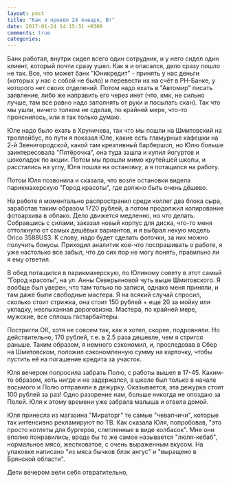 ```yaml
---
layout: post
title: "Как я провёл 24 января, Вт"
date: 2017-01-24 14:15:31 +0300
comments: true
categories: 
---
```

Банк работал, внутри сидел всего один сотрудник, и у него сидел один клиент, который почти сразу ушел. Как я и опасался, дело сразу пошло не так. Все, что может банк "Юникредит" - принять у нас деньги (которых у нас с собой не было) и перевести их на счёт в РН-Банке, у которого нет своих отделений. Потом надо ехать в "Автомир" писать заявление, либо же направить его через инет (что, кмк, не сильно лучше, там все равно надо заполнять от руки и посылать скан). Так что мы ушли, ничего толком не сделав, по крайней мере, что-то прояснилось, или я так только думаю.

Юле надо было ехать в Хруничева, так что мы пошли на Шмитовский на троллейбус, по пути я показал Юле, какие есть гламурные кафешки на 2-й Звенигородской, какой там креативный барбершоп, но Юлю больше заинтересовала "Пятёрочка", она туда зашла и купил йогуртов и шоколадок по акции. Потом мы прошли мимо крутейшей школы, и расстались на углу, Юля пошла на остановку, а я потащился на работу.

Потом Юля позвонила и сказала, что возле остановки видела парикмахерскую "Город красоты", где должно быть очень дёшево.

На работе я моментально распространил среди коллег два блока сыра, заработав таким образом 1720 рублей, а потом продолжил копирование фотоархива в облако. Дело движется медленно, но что делать. Собравшись с силами, заказал новый корпус для диска, что-то меня оттолкнуло от самых дешёвых вариантов, и я выбрал некую модель Orico 3588US3. К слову, надо будет сделать фоточки, за них можно получить бонусы. Приходил аналитик кое-что поспрашивать о работе, я уже настолько все забыл, что до сих пор не могу понять, правильно ли я ему ответил.

В обед потащился в парикмахерскую, по Юлиному совету в этот самый "Город красоты", на ул. Анны Северьяновой чуть выше Шмитовского. Я вообще был уверен, что там только по записи, однако меня приняли, и там даже были свободные мастера. Я на всякий случай спросил, сколько стоит стрижка, она стоит 150 рублей + еще 20 за мойку или укладку, неслыханная дороговизна. Мастера, по крайней мере, мужские, все сплошь гастарбайтеры. 

Постригли ОК, хотя не совсем так, как я хотел, скорее, подровняли. Но действительно, 170 рублей, т.е. в 2.5 раза дешевле, чем я стригся раньше. Таким образом, я немного сэкономил, и, проследовав в Сбер на Шмитовском, положил сэкономленную сумму на карточку, чтобы пустить её на погашение кредита за участок. 

Юля вечером попросила забрать Полю, с работы вышел в 17-45. Каким-то образом, хоть нигде и не задержался, в школе был только в начале восьмого и Полю отправили в дежурку. Оказывается, эта дежурка стоит 100 рублей за раз! Одно разорение нам, больше никогда не опоздаю за Полей. Юля к этому времени уже забрала малыша и отвела домой.

Юля принесла из магазина "Мираторг" те самые "чевапчичи", которые так интенсивно рекламируют по ТВ. Как сказала Юля, попробовав, "это просто котлеты для бургеров, слепленные в виде колбасок". Мне они вполне понравились, вроде бы то же самое называется "люля-кебаб", нормальное мясо, жестковатое, с очень выраженным вкусом. На упаковке написано "из мяса бычков блэк ангус" и "выращено в Брянской области".

Дети вечером вели себя отвратительно, 